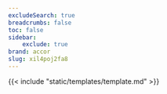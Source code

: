 ```yaml
---
excludeSearch: true
breadcrumbs: false
toc: false
sidebar:
    exclude: true
brand: accor
slug: xil4poj2fa8
---
```

{{< include "static/templates/template.md" >}}
